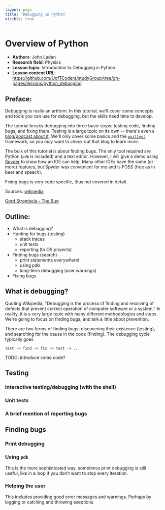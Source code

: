 ```yaml
---
layout: page
title: 'Debugging in Python'
visible: true
---
```


# Overview of Python

 - **Authors**: John Ladan
 - **Research field**: Physics
 - **Lesson topic**: Introduction to Debugging in Python
 - **Lesson content URL**: <https://github.com/UofTCoders/studyGroup/tree/gh-pages/lessons/python_debugging>

## Preface: ##

Debugging is really an artform. In this tutorial, we'll cover some concepts and tools you can use for debugging, but the skills need time to develop.

The tutorial breaks debugging into three basic steps: testing code, finding bugs, and fixing them. Testing is a large topic on its own -- there's even a [blog/podcast about it](http://pythontesting.net/start-here/). We'll only cover some basics and the [`unittest`](https://docs.python.org/3.5/library/unittest.html) framework, so you may want to check out that blog to learn more.

The bulk of this tutorial is about finding bugs. The only tool required are Python (`pdb` is included) and a text editor. However, I will give a demo using [Spyder](https://github.com/spyder-ide/spyder) to show how an IDE can help. Many other IDEs have the same (or more) features, but Spyder was convenient for me and is FOSS (free as in beer and speach).

Fixing bugs is very code specific, thus not covered in detail.

Sources: [wikipedia](https://en.wikipedia.org/wiki/Debugging)

[Gord Strombola - The Bug](https://www.youtube.com/watch?v=0J4424OxRZo)

## Outline: ##

- What is debugging?
- Hunting for bugs (testing)
    - stack traces
    - unit tests
    - reporting (to OS projects)
- Finding bugs (search)
    - print statements everywhere!
    - using pdb
    - long-term debugging (user warnings)
- Fixing bugs

## What is debugging? ##

Quoting Wikipedia, "Debugging is the process of finding and resolving of defects that prevent correct operation of computer software or a system."
In reality, it is a very large topic with many different methodologies and steps. We're going to focus on finding bugs, and talk a little about prevention.

There are two forms of finding bugs: discovering their existence (testing), and searching for the cause in the code (finding). The debugging cycle typically goes

    test -> find -> fix -> test -> ...

TODO: introduce some code?

## Testing ##

### Interactive testing/debugging (with the shell) ###

### Unit tests ###

### A brief mention of reporting bugs ###

## Finding bugs ##

### Print debugging ###
### Using `pdb` ###

This is the more sophisticated way.
sometimes print debugging is still useful, like in a loop if you don't want to stop every iteration.

### Helping the user ###
This includes providing good error messages and warnings. Perhaps by logging or catching and throwing exeptions.
